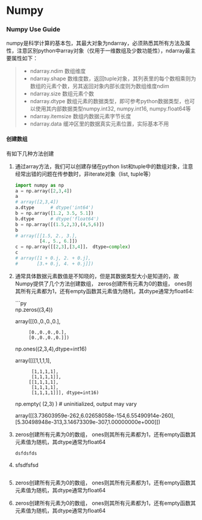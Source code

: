 # Numpy

### Numpy Use Guide

numpy是科学计算的基本包，其最大对象为ndarray，必须熟悉其所有方法及属性，注意区别python中array对象（仅用于一维数组及少数功能性），ndarray最主要属性如下：

> * ndarray.ndim  数组维度
> * ndarray.shape 数维度数，返回tuple对象，其列表里的每个数相乘则为数组的元素个数，另其返回对象内部长度则为数组维度ndim
> * ndarray.size    数组元素个数
> * ndarray.dtype  数组元素的数据类型，即可参考python数据类型，也可以使用其内部数据类型numpy.int32, numpy.int16, numpy.float64等
> * ndarray.itemsize     数组内数据元素字节长度
> * ndarray.data   缓冲区里的数据真实元素位置，实际基本不用

#### 创建数组

有如下几种方法创建

1. 通过array方法，我们可以创建存储在python list和tuple中的数组对象，注意经常出错的问题在传参数时，非iterate对象（list, tuple等）

   ```py
   import numpy as np  
   a = np.array([2,3,4])   
   a  
   # array([2,3,4])  
   a.dtype      # dtype('int64')  
   b = np.array([1.2, 3.5, 5.1])  
   b.dtype      # dtype('float64')  
   b = np.array([(1.5,2,3),(4,5,6)])  
   b
   # array([[1.5, 2., 3.],  
            [4., 5., 6.]])
   c = np.array([[2,3],[3,4]]， dtype=complex)
   c  
   # array([1 + 0.j, 2. + 0.j],  
   #       [3.+ 0.j, 4. + 0.j]])
   ```

2. 通常具体数据元素数值是不知晓的，但是其数据类型大小是知道的，故Numpy提供了几个方法创建数组， zeros创建所有元素为0的数组， ones则其所有元素都为1，还有empty函数其元素值为随机，其dtype通常为float64:

   \`\`\`py  
    np.zeros\(\(3,4\)\)

   array\(\[\[0.,0.,0.,0.\],

   ```
        [0.,0.,0.,0.],
        [0.,0.,0.,0.]])
   ```

   np.ones\(\(2,3,4\),dtype=int16\)

   array\(\[\[\[1,1,1,1\],

   ```
         [1,1,1,1],
         [1,1,1,1]],
        [[1,1,1,1],
         [1,1,1,1],
         [1,1,1,1]]], dtype=int16)
   ```

   np.empty\( \(2,3\) \)  \# uninitialized, output may vary

   array\(\[\[3.73603959e-262,6.02658058e-154,6.55490914e-260\], \[5.30498948e-313,3.14673309e-307,1.00000000e+000\]\]\)

3. zeros创建所有元素为0的数组， ones则其所有元素都为1，还有empty函数其元素值为随机，其dtype通常为float64

   ```py
   dsfdsfds
   ```

4. sfsdfsfsd

   ```py

   ```

5. zeros创建所有元素为0的数组， ones则其所有元素都为1，还有empty函数其元素值为随机，其dtype通常为float64

6. zeros创建所有元素为0的数组， ones则其所有元素都为1，还有empty函数其元素值为随机，其dtype通常为float64



